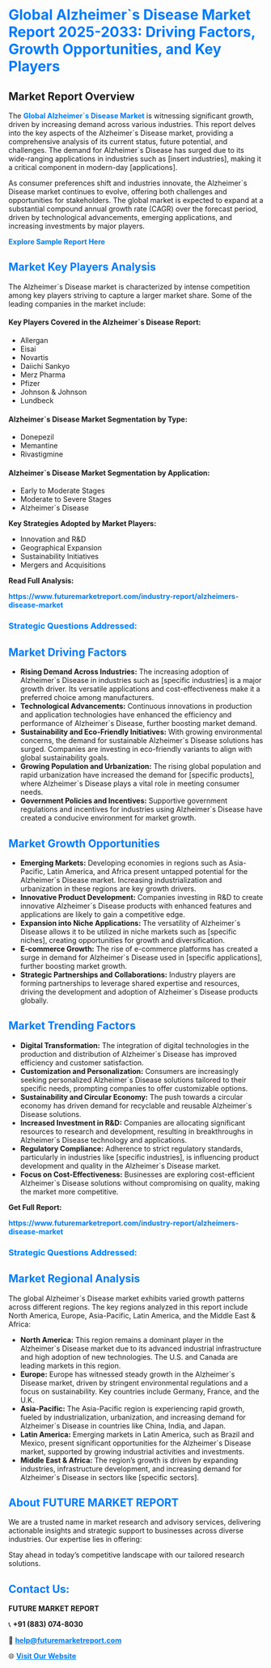 <h1 style="color: #007BFF;">Global Alzheimer`s Disease Market Report 2025-2033: Driving Factors, Growth Opportunities, and Key Players</h1>

<section id="overview">
<h2>Market Report Overview</h2>
<p>The <a href="https://www.futuremarketreport.com/industry-report/alzheimers-disease-market" style="color: #007BFF; text-decoration: none;"><strong>Global Alzheimer`s Disease Market</strong></a> is witnessing significant growth, driven by increasing demand across various industries. This report delves into the key aspects of the Alzheimer`s Disease market, providing a comprehensive analysis of its current status, future potential, and challenges. The demand for Alzheimer`s Disease has surged due to its wide-ranging applications in industries such as [insert industries], making it a critical component in modern-day [applications].</p>
<p>As consumer preferences shift and industries innovate, the Alzheimer`s Disease market continues to evolve, offering both challenges and opportunities for stakeholders. The global market is expected to expand at a substantial compound annual growth rate (CAGR) over the forecast period, driven by technological advancements, emerging applications, and increasing investments by major players.</p>
</section>

<section id="overview">
<p><a href="https://www.futuremarketreport.com/request-sample/reportId=55773" style="color: #007BFF; text-decoration: none;"><strong>Explore Sample Report Here</strong></a></p>
</section>

<section id="key-players">
<h2 style="color: #007BFF;">Market Key Players Analysis</h2>
<p>The Alzheimer`s Disease market is characterized by intense competition among key players striving to capture a larger market share. Some of the leading companies in the market include:</p>
<h4>Key Players Covered in the Alzheimer`s Disease Report:</h4>
<ul><li>Allergan</li><li>Eisai</li><li>Novartis</li><li>Daiichi Sankyo</li><li>Merz Pharma</li><li>Pfizer</li><li>Johnson &amp; Johnson</li><li>Lundbeck</li></ul>
<h4>Alzheimer`s Disease Market Segmentation by Type:</h4>
<ul><li>Donepezil</li><li>Memantine</li><li>Rivastigmine</li></ul>

<h4>Alzheimer`s Disease Market Segmentation by Application:</h4>
<ul><li>Early to Moderate Stages</li><li>Moderate to Severe Stages</li><li>Alzheimer`s Disease</li></ul>
<p><strong>Key Strategies Adopted by Market Players:</strong></p>
<ul>
<li>Innovation and R&D</li>
<li>Geographical Expansion</li>
<li>Sustainability Initiatives</li>
<li>Mergers and Acquisitions</li>
</ul>
</section>

<section>
<p><strong>Read Full Analysis: </strong></p><a href="https://www.futuremarketreport.com/industry-report/alzheimers-disease-market" style="color: #007BFF; text-decoration: none;"><strong>https://www.futuremarketreport.com/industry-report/alzheimers-disease-market</strong></a>
<h3 style="color: #007BFF;">Strategic Questions Addressed:</h3>
</section>

<section id="driving-factors">
<h2 style="color: #007BFF;">Market Driving Factors</h2>
<ul>
<li><strong>Rising Demand Across Industries:</strong> The increasing adoption of Alzheimer`s Disease in industries such as [specific industries] is a major growth driver. Its versatile applications and cost-effectiveness make it a preferred choice among manufacturers.</li>
<li><strong>Technological Advancements:</strong> Continuous innovations in production and application technologies have enhanced the efficiency and performance of Alzheimer`s Disease, further boosting market demand.</li>
<li><strong>Sustainability and Eco-Friendly Initiatives:</strong> With growing environmental concerns, the demand for sustainable Alzheimer`s Disease solutions has surged. Companies are investing in eco-friendly variants to align with global sustainability goals.</li>
<li><strong>Growing Population and Urbanization:</strong> The rising global population and rapid urbanization have increased the demand for [specific products], where Alzheimer`s Disease plays a vital role in meeting consumer needs.</li>
<li><strong>Government Policies and Incentives:</strong> Supportive government regulations and incentives for industries using Alzheimer`s Disease have created a conducive environment for market growth.</li>
</ul>
</section>

<section id="growth-opportunities">
<h2 style="color: #007BFF;">Market Growth Opportunities</h2>
<ul>
<li><strong>Emerging Markets:</strong> Developing economies in regions such as Asia-Pacific, Latin America, and Africa present untapped potential for the Alzheimer`s Disease market. Increasing industrialization and urbanization in these regions are key growth drivers.</li>
<li><strong>Innovative Product Development:</strong> Companies investing in R&D to create innovative Alzheimer`s Disease products with enhanced features and applications are likely to gain a competitive edge.</li>
<li><strong>Expansion into Niche Applications:</strong> The versatility of Alzheimer`s Disease allows it to be utilized in niche markets such as [specific niches], creating opportunities for growth and diversification.</li>
<li><strong>E-commerce Growth:</strong> The rise of e-commerce platforms has created a surge in demand for Alzheimer`s Disease used in [specific applications], further boosting market growth.</li>
<li><strong>Strategic Partnerships and Collaborations:</strong> Industry players are forming partnerships to leverage shared expertise and resources, driving the development and adoption of Alzheimer`s Disease products globally.</li>
</ul>
</section>

<section id="trending-factors">
<h2 style="color: #007BFF;">Market Trending Factors</h2>
<ul>
<li><strong>Digital Transformation:</strong> The integration of digital technologies in the production and distribution of Alzheimer`s Disease has improved efficiency and customer satisfaction.</li>
<li><strong>Customization and Personalization:</strong> Consumers are increasingly seeking personalized Alzheimer`s Disease solutions tailored to their specific needs, prompting companies to offer customizable options.</li>
<li><strong>Sustainability and Circular Economy:</strong> The push towards a circular economy has driven demand for recyclable and reusable Alzheimer`s Disease solutions.</li>
<li><strong>Increased Investment in R&D:</strong> Companies are allocating significant resources to research and development, resulting in breakthroughs in Alzheimer`s Disease technology and applications.</li>
<li><strong>Regulatory Compliance:</strong> Adherence to strict regulatory standards, particularly in industries like [specific industries], is influencing product development and quality in the Alzheimer`s Disease market.</li>
<li><strong>Focus on Cost-Effectiveness:</strong> Businesses are exploring cost-efficient Alzheimer`s Disease solutions without compromising on quality, making the market more competitive.</li>
</ul>
</section>

<section>
<p><strong>Get Full Report: </strong></p><a href="https://www.futuremarketreport.com/industry-report/alzheimers-disease-market" style="color: #007BFF; text-decoration: none;"><strong>https://www.futuremarketreport.com/industry-report/alzheimers-disease-market</strong></a>
<h3 style="color: #007BFF;">Strategic Questions Addressed:</h3>
</section>


<section id="regional-analysis">
<h2 style="color: #007BFF;">Market Regional Analysis</h2>
<p>The global Alzheimer`s Disease market exhibits varied growth patterns across different regions. The key regions analyzed in this report include North America, Europe, Asia-Pacific, Latin America, and the Middle East & Africa:</p>
<ul>
<li><strong>North America:</strong> This region remains a dominant player in the Alzheimer`s Disease market due to its advanced industrial infrastructure and high adoption of new technologies. The U.S. and Canada are leading markets in this region.</li>
<li><strong>Europe:</strong> Europe has witnessed steady growth in the Alzheimer`s Disease market, driven by stringent environmental regulations and a focus on sustainability. Key countries include Germany, France, and the U.K.</li>
<li><strong>Asia-Pacific:</strong> The Asia-Pacific region is experiencing rapid growth, fueled by industrialization, urbanization, and increasing demand for Alzheimer`s Disease in countries like China, India, and Japan.</li>
<li><strong>Latin America:</strong> Emerging markets in Latin America, such as Brazil and Mexico, present significant opportunities for the Alzheimer`s Disease market, supported by growing industrial activities and investments.</li>
<li><strong>Middle East & Africa:</strong> The region’s growth is driven by expanding industries, infrastructure development, and increasing demand for Alzheimer`s Disease in sectors like [specific sectors].</li>
</ul>
</section>

<footer>
<h2 style="color: #007BFF;">About FUTURE MARKET REPORT</h2>
<p>We are a trusted name in market research and advisory services, delivering actionable insights and strategic support to businesses across diverse industries. Our expertise lies in offering:</p>

<p>Stay ahead in today’s competitive landscape with our tailored research solutions.</p>

<h2 style="color: #007BFF;">Contact Us:</h2>
<p><strong>FUTURE MARKET REPORT</strong></p>
<p>📞 <strong>+91 (883) 074-8030</strong></p>
<p>📧 <strong><a href="mailto:help@futuremarketreport.com" style="color: #007BFF;">help@futuremarketreport.com</a></strong></p>
<p>🌐 <strong><a href="https://www.futuremarketreport.com/" style="color: #007BFF;">Visit Our Website</a></strong></p>
</footer>